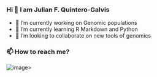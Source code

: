 ### Hi 👋 I am Julian F. Quintero-Galvis

- 🔭 I’m currently working on Genomic populations
- 🌱 I’m currently learning R Markdown and Python
- 👯 I’m looking to collaborate on new tools of genomics

### 📫 How to reach me?
<div>
  
  ![image]({https://img.shields.io/badge/Python-3776AB?style=for-the-badge&logo=python&logoColor=white})>

 
 </div>
